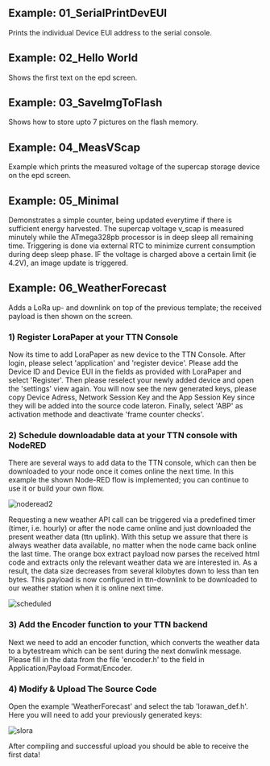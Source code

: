 Example: 01_SerialPrintDevEUI
-------------------
Prints the individual Device EUI address to the serial console. 

Example: 02_Hello World
-------------------
Shows the first text on the epd screen.

Example: 03_SaveImgToFlash
-------------------
Shows how to store upto 7 pictures on the flash memory.

Example: 04_MeasVScap
-------------------
Example which prints the measured voltage of the supercap storage device on the epd screen.

Example: 05_Minimal
-------------------
Demonstrates a simple counter, being updated everytime if there is sufficient energy harvested. The supercap voltage v_scap is measured minutely while the ATmega328pb processor is in deep sleep all remaining time. Triggering is done via external RTC to minimize current consumption during deep sleep phase. IF the voltage is charged above a certain limit (ie 4.2V), an image update is triggered. 

Example: 06_WeatherForecast
-------------------
Adds a LoRa up- and downlink on top of the previous template; the received payload is then shown on the screen.

### 1) Register LoraPaper at your TTN Console

Now its time to add LoraPaper as new device to the TTN Console. After login, please select 'application' and 'register device'. Please add the Device ID and Device EUI  in the fields as provided with LoraPaper and select 'Register'. Then please reselect your newly added device and open the 'settings' view again. You will now see the new generated keys, please copy Device Adress, Network Session Key and the App Session Key since they will be added into the source code lateron. Finally, select 'ABP' as activation methode and deactivate 'frame counter checks'.

### 2) Schedule downloadable data at your TTN console with NodeRED

There are several ways to add data to the TTN console, which can then be downloaded to your node once it comes online the next time. In this example the shown Node-RED flow is implemented; you can continue to use it or build your own flow.

![noderead2](https://user-images.githubusercontent.com/21104467/71321637-c1accb80-24bc-11ea-906a-3cce3634e421.jpg)

Requesting a new weather API call can be triggered via a predefined timer (timer, i.e. hourly) or after the node came online and just downloaded the present weather data (ttn uplink). With this setup we assure that there is always weather data available, no matter when the node came back online the last time. The orange box extract payload now parses the received html code and extracts only the relevant weather data we are interested in. As a result, the data size decreases from several kilobytes down to less than ten bytes. This payload is now configured in ttn-downlink to be downloaded to our weather station when it is online next time.

![scheduled](https://user-images.githubusercontent.com/21104467/71321656-2a944380-24bd-11ea-957f-c4cb6a82c611.jpg)

### 3) Add the Encoder function to your TTN backend

Next we need to add an encoder function, which converts the weather data to a bytestream which can be sent during the next donwlink message. Please fill in the data from the file 'encoder.h' to the field in Application/Payload Format/Encoder.

### 4) Modify & Upload The Source Code

Open the example 'WeatherForecast' and select the tab 'lorawan_def.h'. Here you will need to add your previously generated keys:

![slora](https://user-images.githubusercontent.com/21104467/71319850-f1030e80-24a3-11ea-84f9-7d1ee86cc57c.jpg)

After compiling and successful upload you should be able to receive the first data!
